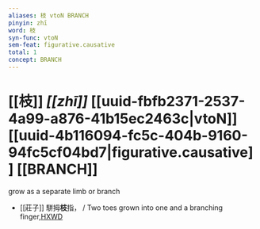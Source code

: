 ```yaml
---
aliases: 枝 vtoN BRANCH
pinyin: zhī
word: 枝
syn-func: vtoN
sem-feat: figurative.causative
total: 1
concept: BRANCH 
---
```

# [[枝]] *[[zhī]]*  [[uuid-fbfb2371-2537-4a99-a876-41b15ec2463c|vtoN]] [[uuid-4b116094-fc5c-404b-9160-94fc5cf04bd7|figurative.causative]] [[BRANCH]]
grow as a separate limb or branch
 - [[莊子]] 駢拇**枝**指，
                     / Two toes grown into one and a branching finger,[HXWD](https://hxwd.org/textview.html?location=KR5c0126_tls_008-1a.3)